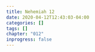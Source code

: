 ```yaml
---
title: Nehemiah 12
date: 2020-04-12T12:43:03-04:00
categories: []
tags: []
chapter: "012"
inprogress: false
---
```


